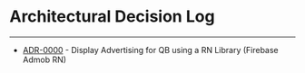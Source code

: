 # Architectural Decision Log

---

<!-- adrlog -- Regenerate the content by using "adr-log -i". You can install it via "npm install -g adr-log" -->

- [ADR-0000](0000-admob-ads-using-external-rn-library.md) - Display Advertising for QB using a RN Library (Firebase Admob RN)

<!-- adrlogstop -->


